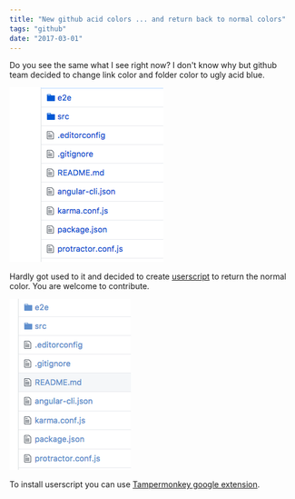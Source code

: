 ```yaml
---
title: "New github acid colors ... and return back to normal colors"
tags: "github"
date: "2017-03-01"
---
```


Do you see the same what I see right now? I don't know why but github team decided to change link color and folder color to ugly acid blue.

![](images/Screen-Shot-2017-03-01-at-21.26.29.png)

Hardly got used to it and decided to create [userscript](https://github.com/stevermeister/userscripts/blob/master/github-old-colors.user.js) to return the normal color. You are welcome to contribute.

![](images/Screen-Shot-2017-03-01-at-21.33.25.png)

To install userscript you can use [Tampermonkey google extension](https://chrome.google.com/webstore/detail/tampermonkey/dhdgffkkebhmkfjojejmpbldmpobfkfo?hl=en).
